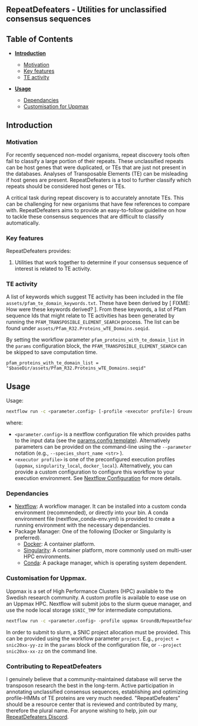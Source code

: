 ## RepeatDefeaters - Utilities for unclassified consensus sequences

## Table of Contents
- [**Introduction**](#introduction)
    - [Motivation](#motivation)
    - [Key features](#key-features)
    - [TE activity](#te-activity)

- [**Usage**](#usage)
    - [Dependancies](#dependancies)
    - [Customisation for Uppmax](#customisation-for-uppmax)
## Introduction

### Motivation

For recently sequenced non-model organisms, repeat discovery tools
often fail to classify a large portion of their repeats. These
unclassified repeats can be host genes that were duplicated, or TEs
that are just not present in the databases. Analyses of Transposable
Elements (TE) can be misleading if host genes are present.
RepeatDefeaters is a tool to further classify which repeats should
be considered host genes or TEs.

A critical task during repeat discovery is to accurately annotate
TEs. This can be challenging for new organisms that have few
references to compare with. RepeatDefeaters aims to provide an
easy-to-follow guideline on how to tackle these consensus sequences
that are difficult to classify automatically.

### Key features

RepeatDefeaters provides:

1. Utilities that work together to determine if your consensus
sequence of interest is related to TE activity.

### TE activity

A list of keywords which suggest TE activity has been included
in the file `assets/pfam_te_domain_keywords.txt`. These have
been derived by [ FIXME: How were these keywords derived? ].
From these keywords, a list of Pfam sequence Ids that might
relate to TE activities has been
generated by running the `PFAM_TRANSPOSIBLE_ELEMENT_SEARCH` process.
The list can be found under `assets/Pfam_R32.Proteins_wTE_Domains.seqid`.

By setting the workflow parameter `pfam_proteins_with_te_domain_list`
in the `params` configuration block, the
`PFAM_TRANSPOSIBLE_ELEMENT_SEARCH` can be skipped to save computation time.
```nextflow
pfam_proteins_with_te_domain_list = "$baseDir/assets/Pfam_R32.Proteins_wTE_Domains.seqid"
```

## Usage

Usage:
```bash
nextflow run -c <parameter.config> [-profile <executor profile>] GroundB/RepeatDefeaters
```

where:
- `<parameter.config>` is a nextflow configuration file which provides
    paths to the input data (see the [params.config template](params.config.TEMPLATE)).
    Alternatively parameters can be provided on the
    command-line using the `--parameter` notation (e.g., `--species_short_name <str>` ).
- `<executor profile>` is one of the preconfigured execution profiles
    (`uppmax`, `singularity_local`, `docker_local`). Alternatively,
    you can provide a custom configuration to configure this workflow
    to your execution environment. See [Nextflow Configuration](https://www.nextflow.io/docs/latest/config.html#scope-executor)
    for more details.

### Dependancies

- [Nextflow](Nextflow.io/): A workflow manager. It can be installed
    into a custom conda environment (recommended), or directly
    into your bin. A conda environment file (nextflow_conda-env.yml) is
    provided to create a running environment with the necessary
    dependancies.
- Package Manager: One of the following (Docker or Singularity is preferred).
    - [Docker](https://www.docker.com/): A container platform.
    - [Singularity](https://sylabs.io/singularity/): A container platform,
    more commonly used on multi-user HPC environments.
    - [Conda](https://docs.conda.io/en/latest/miniconda.html): A package
    manager, which is operating system dependent.

### Customisation for Uppmax.

Uppmax is a set of High Performance Clusters (HPC) available to the Swedish
research community. A custom profile is available to ease use on
an Uppmax HPC. Nextflow will submit jobs to the slurm queue manager,
and use the node local storage `$SNIC_TMP` for intermediate computations.

```bash
nextflow run -c <parameter.config> -profile uppmax GroundB/RepeatDefeaters
```

In order to submit to slurm, a SNIC project allocation must be provided.
This can be provided using the workflow parameter `project`.
E.g., `project = snic20xx-yy-zz` in the `params` block of the
configuration file, or `--project snic20xx-xx-zz` on the command line.


### Contributing to RepeatDefeaters
I genuinely believe that a community-maintained database will serve the transposon research the best in the long-term. Active participation in annotating unclassified consensus sequences, establishing and optimizing profile-HMMs of TE proteins are very much needed. "RepeatDefeaters" should be a resource center that is reviewed and contributed by many, therefore the plural name.
For anyone wishing to help, join our [RepeatDefeaters Discord](https://discord.gg/SKatqNn).
